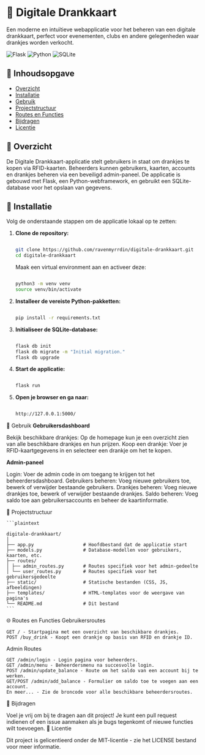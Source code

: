 # 🍻 Digitale Drankkaart

Een moderne en intuïtieve webapplicatie voor het beheren van een digitale drankkaart, perfect voor evenementen, clubs en andere gelegenheden waar drankjes worden verkocht.

![Flask](https://img.shields.io/badge/Flask-2.0.3-blue.svg) ![Python](https://img.shields.io/badge/Python-3.10-green.svg) ![SQLite](https://img.shields.io/badge/SQLite-3.35.4-blue.svg)

## 📜 Inhoudsopgave

- [Overzicht](#overzicht)
- [Installatie](#installatie)
- [Gebruik](#gebruik)
- [Projectstructuur](#projectstructuur)
- [Routes en Functies](#routes-en-functies)
- [Bijdragen](#bijdragen)
- [Licentie](#licentie)

## 📝 Overzicht

De Digitale Drankkaart-applicatie stelt gebruikers in staat om drankjes te kopen via RFID-kaarten. Beheerders kunnen gebruikers, kaarten, accounts en drankjes beheren via een beveiligd admin-paneel. De applicatie is gebouwd met Flask, een Python-webframework, en gebruikt een SQLite-database voor het opslaan van gegevens.

## 🚀 Installatie

Volg de onderstaande stappen om de applicatie lokaal op te zetten:

1. **Clone de repository:**

   ```bash

   git clone https://github.com/ravenmyrrdin/digitale-drankkaart.git
   cd digitale-drankkaart
   ```

   Maak een virtual environment aan en activeer deze:

   ```bash

   python3 -m venv venv
   source venv/bin/activate
   ```

2. **Installeer de vereiste Python-pakketten:**

   ```bash

   pip install -r requirements.txt
   ```

3. **Initialiseer de SQLite-database:**

   ```bash

   flask db init
   flask db migrate -m "Initial migration."
   flask db upgrade
   ```

4. **Start de applicatie:**

   ```bash

   flask run
   ```

5. **Open je browser en ga naar:**

   ```bash

   http://127.0.0.1:5000/
   ```

📖 Gebruik
**Gebruikersdashboard**

Bekijk beschikbare drankjes: Op de homepage kun je een overzicht zien van alle beschikbare drankjes en hun prijzen.
Koop een drankje: Voer je RFID-kaartgegevens in en selecteer een drankje om het te kopen.

**Admin-paneel**

Login: Voer de admin code in om toegang te krijgen tot het beheerdersdashboard.
Gebruikers beheren: Voeg nieuwe gebruikers toe, bewerk of verwijder bestaande gebruikers.
Drankjes beheren: Voeg nieuwe drankjes toe, bewerk of verwijder bestaande drankjes.
Saldo beheren: Voeg saldo toe aan gebruikersaccounts en beheer de kaartinformatie.

📂 Projectstructuur

    ```plaintext

    digitale-drankkaart/
    │
    ├── app.py                  # Hoofdbestand dat de applicatie start
    ├── models.py               # Database-modellen voor gebruikers, kaarten, etc.
    ├── routes/
    │ ├── admin_routes.py       # Routes specifiek voor het admin-gedeelte
    │ └── user_routes.py        # Routes specifiek voor het gebruikersgedeelte
    ├── static/                 # Statische bestanden (CSS, JS, afbeeldingen)
    ├── templates/              # HTML-templates voor de weergave van pagina's
    └── README.md               # Dit bestand
    ```

🌐 Routes en Functies
Gebruikersroutes

    GET / - Startpagina met een overzicht van beschikbare drankjes.
    POST /buy_drink - Koopt een drankje op basis van RFID en drankje ID.

Admin Routes

    GET /admin/login - Login pagina voor beheerders.
    GET /admin/menu - Beheerdersmenu na succesvolle login.
    POST /admin/update_balance - Route om het saldo van een account bij te werken.
    GET/POST /admin/add_balance - Formulier om saldo toe te voegen aan een account.
    En meer... - Zie de broncode voor alle beschikbare beheerdersroutes.

🤝 Bijdragen

Voel je vrij om bij te dragen aan dit project! Je kunt een pull request indienen of een issue aanmaken als je bugs tegenkomt of nieuwe functies wilt toevoegen.
📜 Licentie

Dit project is gelicentieerd onder de MIT-licentie - zie het LICENSE bestand voor meer informatie.
